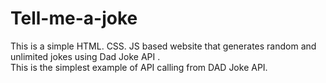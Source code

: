 # Tell-me-a-joke
This is a simple HTML. CSS. JS based website that generates random and unlimited jokes using Dad Joke API .  
This is the simplest example of API calling from DAD Joke API. 
